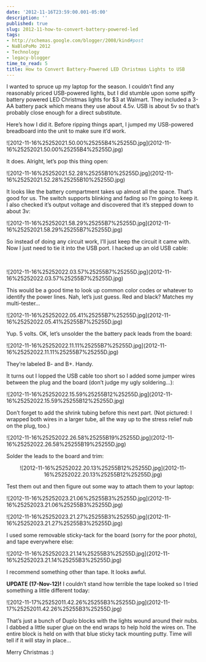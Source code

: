 ```yaml
---
date: '2012-11-16T23:59:00.001-05:00'
description: ''
published: true
slug: 2012-11-how-to-convert-battery-powered-led
tags:
- http://schemas.google.com/blogger/2008/kind#post
- NaBloPoMo 2012
- Technology
- legacy-blogger
time_to_read: 5
title: How to Convert Battery-Powered LED Christmas Lights to USB
---
```


<p>I wanted to spruce up my laptop for the season. I couldn’t find any reasonably priced USB-powered lights, but I did stumble upon some spiffy battery powered LED Christmas lights for $3 at Walmart. They included a 3-AA battery pack which means they use about 4.5v. USB is about 5v so that’s probably close enough for a direct substitute.</p>
<p>Here’s how I did it. Before ripping things apart, I jumped my USB-powered breadboard into the unit to make sure it’d work. </p>
<p>![2012-11-16%25252021.50.00%25255B4%25255D.jpg](2012-11-16%25252021.50.00%25255B4%25255D.jpg)</p>
<p>It does. Alright, let’s pop this thing open:</p>
<p>![2012-11-16%25252021.52.28%25255B10%25255D.jpg](2012-11-16%25252021.52.28%25255B10%25255D.jpg)</p>
<p>It looks like the battery compartment takes up almost all the space. That’s good for us. The switch supports blinking and fading so I’m going to keep it. I also checked it’s output voltage and discovered that it’s stepped down to about 3v:</p>
<p>![2012-11-16%25252021.58.29%25255B7%25255D.jpg](2012-11-16%25252021.58.29%25255B7%25255D.jpg)</p>
<p>So instead of doing any circuit work, I’ll just keep the circuit it came with. Now I just need to tie it into the USB port. I hacked up an old USB cable:</p>
<p>&#160;</p>
<p>![2012-11-16%25252022.03.57%25255B7%25255D.jpg](2012-11-16%25252022.03.57%25255B7%25255D.jpg)</p>
<p>This would be a good time to look up common color codes or whatever to identify the power lines. Nah, let’s just guess. Red and black? Matches my multi-tester…</p>
<p>![2012-11-16%25252022.05.41%25255B7%25255D.jpg](2012-11-16%25252022.05.41%25255B7%25255D.jpg)</p>
<p>Yup. 5 volts. OK, let’s unsolder the the battery pack leads from the board:</p>
<p>![2012-11-16%25252022.11.11%25255B7%25255D.jpg](2012-11-16%25252022.11.11%25255B7%25255D.jpg)</p>
<p>They’re labeled B- and B+. Handy.</p>
<p>It turns out I lopped the USB cable too short so I added some jumper wires between the plug and the board (don’t judge my ugly soldering…):</p>
<p>![2012-11-16%25252022.15.59%25255B12%25255D.jpg](2012-11-16%25252022.15.59%25255B12%25255D.jpg)</p>
<p>Don’t forget to add the shrink tubing before this next part. (Not pictured: I wrapped both wires in a larger tube, all the way up to the stress relief nub on the plug, too.)</p>
<p>![2012-11-16%25252022.26.58%25255B19%25255D.jpg](2012-11-16%25252022.26.58%25255B19%25255D.jpg)</p>
<p>Solder the leads to the board and trim:</p>  <p align="center">![2012-11-16%25252022.20.13%25255B12%25255D.jpg](2012-11-16%25252022.20.13%25255B12%25255D.jpg)</p>
<p>Test them out and then figure out some way to attach them to your laptop:</p>
<p>![2012-11-16%25252023.21.06%25255B3%25255D.jpg](2012-11-16%25252023.21.06%25255B3%25255D.jpg)</p>
<p>![2012-11-16%25252023.21.27%25255B3%25255D.jpg](2012-11-16%25252023.21.27%25255B3%25255D.jpg)</p>
<p>I used some removable sticky-tack for the board (sorry for the poor photo), and tape everywhere else:</p>
<p>![2012-11-16%25252023.21.14%25255B3%25255D.jpg](2012-11-16%25252023.21.14%25255B3%25255D.jpg)</p>
<p>I recommend something other than tape. It looks awful.</p>
<p><strong>UPDATE (17-Nov-12)!</strong> I couldn’t stand how terrible the tape looked so I tried something a little different today:</p>
<p>![2012-11-17%25252011.42.26%25255B3%25255D.jpg](2012-11-17%25252011.42.26%25255B3%25255D.jpg)</p>
<p>That’s just a bunch of Duplo blocks with the lights wound around their nubs. I dabbed a little super glue on the end wraps to help hold the wires on. The entire block is held on with that blue sticky tack mounting putty. Time will tell if it will stay in place…</p>
<p>Merry Christmas :)</p>